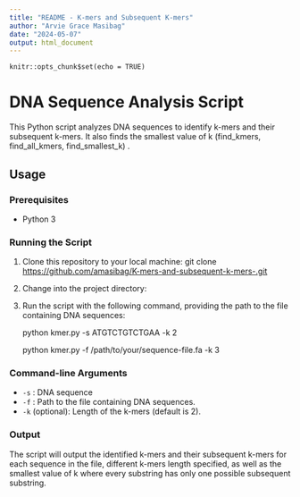 ```yaml
---
title: "README - K-mers and Subsequent K-mers"
author: "Arvie Grace Masibag"
date: "2024-05-07"
output: html_document
---
```


```{r setup, include=FALSE}
knitr::opts_chunk$set(echo = TRUE)
```

# DNA Sequence Analysis Script

This Python script analyzes DNA sequences to identify k-mers and their subsequent k-mers. It also finds the smallest value of k (find_kmers, find_all_kmers, find_smallest_k) .

## Usage

### Prerequisites
- Python 3

### Running the Script
1. Clone this repository to your local machine:
    git clone https://github.com/amasibag/K-mers-and-subsequent-k-mers-.git
    
2. Change into the project directory:

3. Run the script with the following command, providing the path to the file containing DNA sequences:

     python kmer.py -s ATGTCTGTCTGAA -k 2

     python kmer.py -f /path/to/your/sequence-file.fa -k 3


### Command-line Arguments
- `-s` : DNA sequence
- `-f` : Path to the file containing DNA sequences.
- `-k` (optional): Length of the k-mers (default is 2).

### Output
The script will output the identified k-mers and their subsequent k-mers for each sequence in the file, different k-mers length specified, as well as the smallest value of k where every substring has only one possible subsequent substring.


